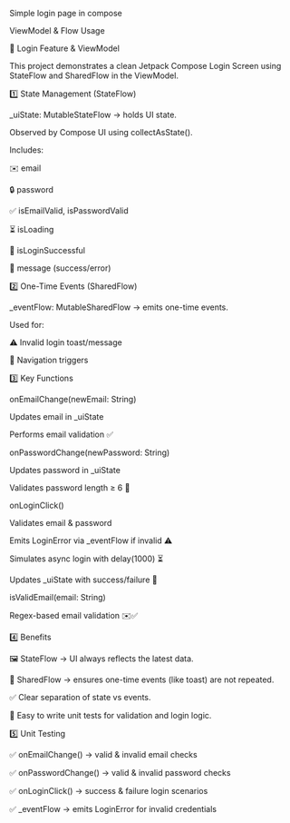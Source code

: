 Simple login page in compose


ViewModel & Flow Usage


🚀 Login Feature & ViewModel

This project demonstrates a clean Jetpack Compose Login Screen using StateFlow and SharedFlow in the ViewModel.

1️⃣ State Management (StateFlow)

_uiState: MutableStateFlow<LoginUiState> → holds UI state.

Observed by Compose UI using collectAsState().

Includes:

✉️ email

🔒 password

✅ isEmailValid, isPasswordValid

⏳ isLoading

🎯 isLoginSuccessful

💬 message (success/error)

2️⃣ One-Time Events (SharedFlow)

_eventFlow: MutableSharedFlow<LoginEvent> → emits one-time events.

Used for:

⚠️ Invalid login toast/message

🔔 Navigation triggers

3️⃣ Key Functions

onEmailChange(newEmail: String)

Updates email in _uiState

Performs email validation ✅

onPasswordChange(newPassword: String)

Updates password in _uiState

Validates password length ≥ 6 🔑

onLoginClick()

Validates email & password

Emits LoginError via _eventFlow if invalid ⚠️

Simulates async login with delay(1000) ⏳

Updates _uiState with success/failure 🎯

isValidEmail(email: String)

Regex-based email validation ✉️✅

4️⃣ Benefits

🖼️ StateFlow → UI always reflects the latest data.

🔄 SharedFlow → ensures one-time events (like toast) are not repeated.

✅ Clear separation of state vs events.

🧪 Easy to write unit tests for validation and login logic.

5️⃣ Unit Testing

✅ onEmailChange() → valid & invalid email checks

✅ onPasswordChange() → valid & invalid password checks

✅ onLoginClick() → success & failure login scenarios

✅ _eventFlow → emits LoginError for invalid credentials
